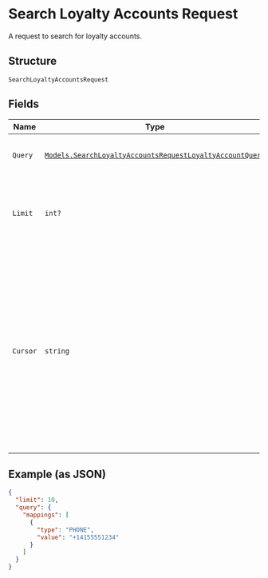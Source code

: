 
# Search Loyalty Accounts Request

A request to search for loyalty accounts.

## Structure

`SearchLoyaltyAccountsRequest`

## Fields

| Name | Type | Tags | Description |
|  --- | --- | --- | --- |
| `Query` | [`Models.SearchLoyaltyAccountsRequestLoyaltyAccountQuery`](/doc/models/search-loyalty-accounts-request-loyalty-account-query.md) | Optional | The search criteria for the loyalty accounts. |
| `Limit` | `int?` | Optional | The maximum number of results to include in the response. |
| `Cursor` | `string` | Optional | A pagination cursor returned by a previous call to<br>this endpoint. Provide this to retrieve the next set of<br>results for the original query.<br><br>For more information,<br>see [Pagination](https://developer.squareup.com/docs/docs/basics/api101/pagination). |

## Example (as JSON)

```json
{
  "limit": 10,
  "query": {
    "mappings": [
      {
        "type": "PHONE",
        "value": "+14155551234"
      }
    ]
  }
}
```

